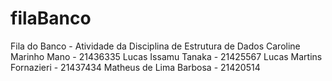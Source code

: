 # filaBanco
 
Fila do Banco - Atividade da Disciplina de Estrutura de Dados
Caroline Marinho Mano - 21436335 
Lucas Issamu Tanaka - 21425567 
Lucas Martins Fornazieri - 21437434 
Matheus de Lima Barbosa - 21420514
